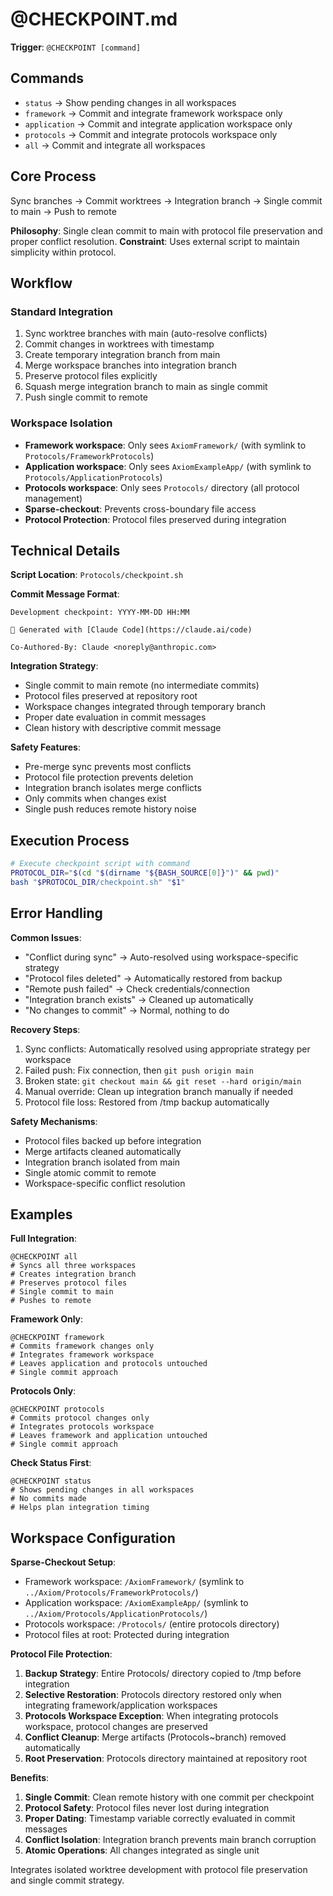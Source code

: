 # @CHECKPOINT.md

**Trigger**: `@CHECKPOINT [command]`

## Commands

- `status` → Show pending changes in all workspaces
- `framework` → Commit and integrate framework workspace only
- `application` → Commit and integrate application workspace only
- `protocols` → Commit and integrate protocols workspace only
- `all` → Commit and integrate all workspaces

## Core Process

Sync branches → Commit worktrees → Integration branch → Single commit to main → Push to remote

**Philosophy**: Single clean commit to main with protocol file preservation and proper conflict resolution.
**Constraint**: Uses external script to maintain simplicity within protocol.

## Workflow

### Standard Integration
1. Sync worktree branches with main (auto-resolve conflicts)
2. Commit changes in worktrees with timestamp
3. Create temporary integration branch from main
4. Merge workspace branches into integration branch
5. Preserve protocol files explicitly
6. Squash merge integration branch to main as single commit
7. Push single commit to remote

### Workspace Isolation
- **Framework workspace**: Only sees `AxiomFramework/` (with symlink to `Protocols/FrameworkProtocols`)
- **Application workspace**: Only sees `AxiomExampleApp/` (with symlink to `Protocols/ApplicationProtocols`)
- **Protocols workspace**: Only sees `Protocols/` directory (all protocol management)
- **Sparse-checkout**: Prevents cross-boundary file access
- **Protocol Protection**: Protocol files preserved during integration

## Technical Details

**Script Location**: `Protocols/checkpoint.sh`

**Commit Message Format**:
```
Development checkpoint: YYYY-MM-DD HH:MM

🤖 Generated with [Claude Code](https://claude.ai/code)

Co-Authored-By: Claude <noreply@anthropic.com>
```

**Integration Strategy**:
- Single commit to main remote (no intermediate commits)
- Protocol files preserved at repository root
- Workspace changes integrated through temporary branch
- Proper date evaluation in commit messages
- Clean history with descriptive commit message

**Safety Features**:
- Pre-merge sync prevents most conflicts
- Protocol file protection prevents deletion
- Integration branch isolates merge conflicts
- Only commits when changes exist
- Single push reduces remote history noise

## Execution Process

```bash
# Execute checkpoint script with command
PROTOCOL_DIR="$(cd "$(dirname "${BASH_SOURCE[0]}")" && pwd)"
bash "$PROTOCOL_DIR/checkpoint.sh" "$1"
```

## Error Handling

**Common Issues**:
- "Conflict during sync" → Auto-resolved using workspace-specific strategy
- "Protocol files deleted" → Automatically restored from backup
- "Remote push failed" → Check credentials/connection
- "Integration branch exists" → Cleaned up automatically
- "No changes to commit" → Normal, nothing to do

**Recovery Steps**:
1. Sync conflicts: Automatically resolved using appropriate strategy per workspace
2. Failed push: Fix connection, then `git push origin main`
3. Broken state: `git checkout main && git reset --hard origin/main`
4. Manual override: Clean up integration branch manually if needed
5. Protocol file loss: Restored from /tmp backup automatically

**Safety Mechanisms**:
- Protocol files backed up before integration
- Merge artifacts cleaned automatically  
- Integration branch isolated from main
- Single atomic commit to remote
- Workspace-specific conflict resolution

## Examples

**Full Integration**:
```
@CHECKPOINT all
# Syncs all three workspaces
# Creates integration branch
# Preserves protocol files
# Single commit to main
# Pushes to remote
```

**Framework Only**:
```
@CHECKPOINT framework
# Commits framework changes only
# Integrates framework workspace
# Leaves application and protocols untouched
# Single commit approach
```

**Protocols Only**:
```
@CHECKPOINT protocols
# Commits protocol changes only
# Integrates protocols workspace
# Leaves framework and application untouched
# Single commit approach
```

**Check Status First**:
```
@CHECKPOINT status
# Shows pending changes in all workspaces
# No commits made
# Helps plan integration timing
```

## Workspace Configuration

**Sparse-Checkout Setup**:
- Framework workspace: `/AxiomFramework/` (symlink to `../Axiom/Protocols/FrameworkProtocols/`)
- Application workspace: `/AxiomExampleApp/` (symlink to `../Axiom/Protocols/ApplicationProtocols/`)
- Protocols workspace: `/Protocols/` (entire protocols directory)
- Protocol files at root: Protected during integration

**Protocol File Protection**:
1. **Backup Strategy**: Entire Protocols/ directory copied to /tmp before integration
2. **Selective Restoration**: Protocols directory restored only when integrating framework/application workspaces
3. **Protocols Workspace Exception**: When integrating protocols workspace, protocol changes are preserved
4. **Conflict Cleanup**: Merge artifacts (Protocols~branch) removed automatically
5. **Root Preservation**: Protocols directory maintained at repository root

**Benefits**:
1. **Single Commit**: Clean remote history with one commit per checkpoint
2. **Protocol Safety**: Protocol files never lost during integration
3. **Proper Dating**: Timestamp variable correctly evaluated in commit messages
4. **Conflict Isolation**: Integration branch prevents main branch corruption
5. **Atomic Operations**: All changes integrated as single unit

Integrates isolated worktree development with protocol file preservation and single commit strategy.